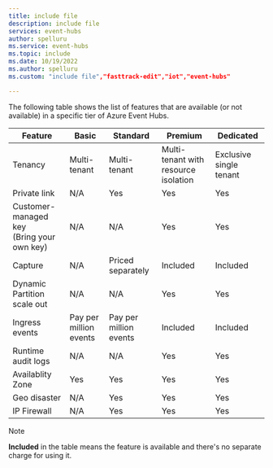 ```yaml
---
title: include file
description: include file
services: event-hubs
author: spelluru
ms.service: event-hubs
ms.topic: include
ms.date: 10/19/2022
ms.author: spelluru
ms.custom: "include file","fasttrack-edit","iot","event-hubs"

---
```


The following table shows the list of features that are available (or not available) in a specific tier of Azure Event Hubs. 

| Feature | Basic |  Standard | Premium | Dedicated |
| ------- | ------| -------- | ------- | --------- |
| Tenancy | Multi-tenant | Multi-tenant | Multi-tenant with resource isolation | Exclusive single tenant |
| Private link | N/A | Yes | Yes | Yes |
| Customer-managed key <br/>(Bring your own key) | N/A | N/A | Yes | Yes |
| Capture | N/A | Priced separately | Included | Included |
| Dynamic Partition scale out | N/A | N/A | Yes | Yes |
| Ingress events | Pay per million events | Pay per million events | Included | Included |
| Runtime audit logs | N/A | N/A | Yes | Yes |
| Availablity Zone | Yes | Yes | Yes | Yes |
| Geo disaster | N/A | Yes | Yes | Yes |
| IP Firewall | N/A | Yes | Yes | Yes |

> [!NOTE]
> **Included** in the table means the feature is available and there's no separate charge for using it. 







 
